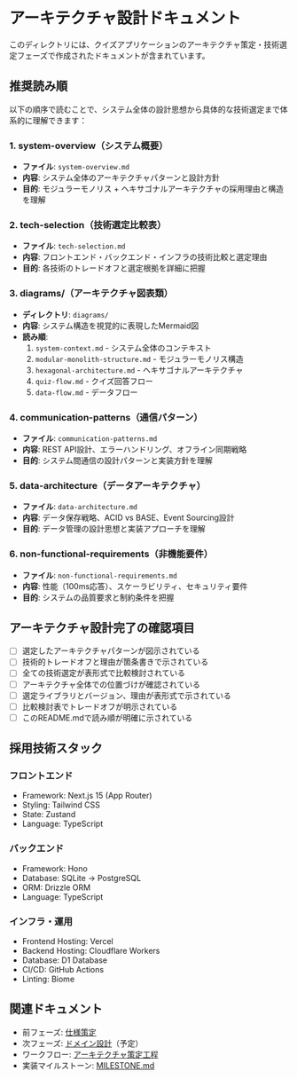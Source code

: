 # アーキテクチャ設計ドキュメント

このディレクトリには、クイズアプリケーションのアーキテクチャ策定・技術選定フェーズで作成されたドキュメントが含まれています。

## 推奨読み順

以下の順序で読むことで、システム全体の設計思想から具体的な技術選定まで体系的に理解できます：

### 1. system-overview（システム概要）
- **ファイル**: `system-overview.md`
- **内容**: システム全体のアーキテクチャパターンと設計方針
- **目的**: モジュラーモノリス + ヘキサゴナルアーキテクチャの採用理由と構造を理解

### 2. tech-selection（技術選定比較表）
- **ファイル**: `tech-selection.md`
- **内容**: フロントエンド・バックエンド・インフラの技術比較と選定理由
- **目的**: 各技術のトレードオフと選定根拠を詳細に把握

### 3. diagrams/（アーキテクチャ図表類）
- **ディレクトリ**: `diagrams/`
- **内容**: システム構造を視覚的に表現したMermaid図
- **読み順**:
  1. `system-context.md` - システム全体のコンテキスト
  2. `modular-monolith-structure.md` - モジュラーモノリス構造
  3. `hexagonal-architecture.md` - ヘキサゴナルアーキテクチャ
  4. `quiz-flow.md` - クイズ回答フロー
  5. `data-flow.md` - データフロー

### 4. communication-patterns（通信パターン）
- **ファイル**: `communication-patterns.md`
- **内容**: REST API設計、エラーハンドリング、オフライン同期戦略
- **目的**: システム間通信の設計パターンと実装方針を理解

### 5. data-architecture（データアーキテクチャ）
- **ファイル**: `data-architecture.md`
- **内容**: データ保存戦略、ACID vs BASE、Event Sourcing設計
- **目的**: データ管理の設計思想と実装アプローチを理解

### 6. non-functional-requirements（非機能要件）
- **ファイル**: `non-functional-requirements.md`
- **内容**: 性能（100ms応答）、スケーラビリティ、セキュリティ要件
- **目的**: システムの品質要求と制約条件を把握

## アーキテクチャ設計完了の確認項目

- [ ] 選定したアーキテクチャパターンが図示されている
- [ ] 技術的トレードオフと理由が箇条書きで示されている
- [ ] 全ての技術選定が表形式で比較検討されている
- [ ] アーキテクチャ全体での位置づけが確認されている
- [ ] 選定ライブラリとバージョン、理由が表形式で示されている
- [ ] 比較検討表でトレードオフが明示されている
- [ ] このREADME.mdで読み順が明確に示されている

## 採用技術スタック

### フロントエンド
- Framework: Next.js 15 (App Router)
- Styling: Tailwind CSS
- State: Zustand
- Language: TypeScript

### バックエンド
- Framework: Hono
- Database: SQLite → PostgreSQL
- ORM: Drizzle ORM
- Language: TypeScript

### インフラ・運用
- Frontend Hosting: Vercel
- Backend Hosting: Cloudflare Workers
- Database: D1 Database
- CI/CD: GitHub Actions
- Linting: Biome

## 関連ドキュメント

- 前フェーズ: [仕様策定](../specifications/README.md)
- 次フェーズ: [ドメイン設計](../domain/README.md)（予定）
- ワークフロー: [アーキテクチャ策定工程](../../instructions/shared/workflow/architecture.md)
- 実装マイルストーン: [MILESTONE.md](../../../MILESTONE.md)